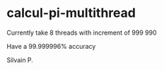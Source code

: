 # calcul-pi-multithread

Currently take 8 threads with increment of 999 990

Have a 99.999996% accuracy

Silvain P.
